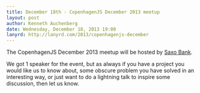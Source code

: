 ```yaml
---
title: December 18th - CopenhagenJS December 2013 meetup
layout: post
author: Kenneth Auchenberg
date: Wednesday, December 18, 2013 19:00
lanyrd: http://lanyrd.com/2013/copenhagenjs-december
---
```


The CopenhagenJS December 2013 meetup will be hosted by [Saxo Bank](http://dk.saxobank.com/).

We got 1 speaker for the event, but as always if you have a project you would like us to know about, some obscure problem you have solved in an interesting way, or just want to do a lightning talk to inspire some discussion, then let us know.
